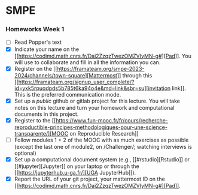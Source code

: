 # SMPE

### Homeworks Week 1
- [ ] Read Popper's text
- [X] Indicate your name on the [[https://codimd.math.cnrs.fr/Dai2ZzqzTwezOMZVIyMN-g#][Pad]]. You will use to collaborate and fill in all the information you can.
- [X] Register on the [[https://framateam.org/smpe-2023-2024/channels/town-square][Mattermost]] through this [[https://framateam.org/signup_user_complete/?id=yxk5rpuqdpds5b785t6ka94o4e&md=link&sbr=su][invitation link]]. This is the preferred communication mode.
- [X] Set up a *public* github or gitlab project for this lecture. You will take notes on this lecture and turn your homework and computational documents in this project.
- [X] Register to the [[https://www.fun-mooc.fr/fr/cours/recherche-reproductible-principes-methodologiques-pour-une-science-transparente/][MOOC on Reproducible Research]]
- [ ] Follow modules 1 + 2 of the MOOC with as much exercises as possible (except the last one of module2, on /Challenger/; watching interviews is optional)
- [X] Set up a computational document system (e.g., [[#rstudio][Rstudio]] or [[#jupyter][Jupyter]] on your laptop or through the [[https://jupyterhub.u-ga.fr/][UGA JupyterHub]]).
- [X] Report the URL of your git project, your mattermost ID on the [[https://codimd.math.cnrs.fr/Dai2ZzqzTwezOMZVIyMN-g#][Pad]].
